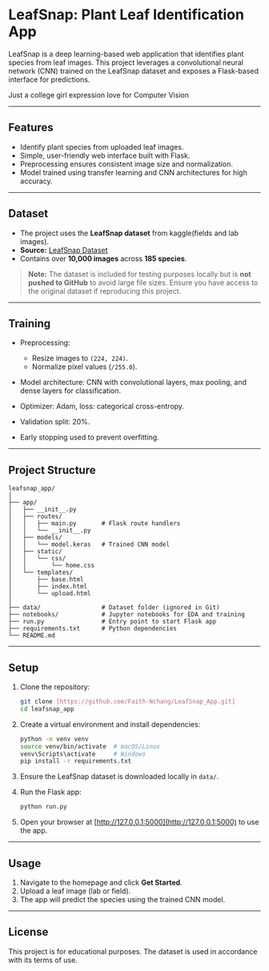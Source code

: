 

# LeafSnap: Plant Leaf Identification App

LeafSnap is a deep learning-based web application that identifies plant species from leaf images. This project leverages a convolutional neural network (CNN) trained on the LeafSnap dataset and exposes a Flask-based interface for predictions.

Just a college girl expression love for Computer Vision

---

## **Features**

* Identify plant species from uploaded leaf images.
* Simple, user-friendly web interface built with Flask.
* Preprocessing ensures consistent image size and normalization.
* Model trained using transfer learning and CNN architectures for high accuracy.

---

## **Dataset**

* The project uses the **LeafSnap dataset** from kaggle(fields and lab images).
* **Source:** [LeafSnap Dataset](http://leafsnap.com/dataset/) 
* Contains over **10,000 images** across **185 species**.

> **Note:** The dataset is included for testing purposes locally but is **not pushed to GitHub** to avoid large file sizes. Ensure you have access to the original dataset if reproducing this project.

---

## **Training**

* Preprocessing:

  * Resize images to `(224, 224)`.
  * Normalize pixel values (`/255.0`).
* Model architecture: CNN with convolutional layers, max pooling, and dense layers for classification.
* Optimizer: Adam, loss: categorical cross-entropy.
* Validation split: 20%.
* Early stopping used to prevent overfitting.

---


## **Project Structure**

```
leafsnap_app/
│
├── app/
│   ├── __init__.py
│   ├── routes/
│   │   ├── main.py       # Flask route handlers
│   │   └── __init__.py
│   ├── models/
│   │   └── model.keras   # Trained CNN model
│   ├── static/
│   │   └── css/
│   │       └── home.css
│   └── templates/
│       ├── base.html
│       ├── index.html
│       └── upload.html
│
├── data/                 # Dataset folder (ignored in Git)
├── notebooks/            # Jupyter notebooks for EDA and training
├── run.py                # Entry point to start Flask app
├── requirements.txt      # Python dependencies
└── README.md
```

---

## **Setup**

1. Clone the repository:

   ```bash
   git clone [https://github.com/Faith-Nchang/LeafSnap_App.git]
   cd leafsnap_app
   ```

2. Create a virtual environment and install dependencies:

   ```bash
   python -m venv venv
   source venv/bin/activate  # macOS/Linux
   venv\Scripts\activate     # Windows
   pip install -r requirements.txt
   ```

3. Ensure the LeafSnap dataset is downloaded locally in `data/`.

4. Run the Flask app:

   ```bash
   python run.py
   ```

5. Open your browser at [http://127.0.0.1:5000](http://127.0.0.1:5000) to use the app.

---

## **Usage**

1. Navigate to the homepage and click **Get Started**.
2. Upload a leaf image (lab or field).
3. The app will predict the species using the trained CNN model.




---

## **License**

This project is for educational purposes. The dataset is used in accordance with its terms of use.

